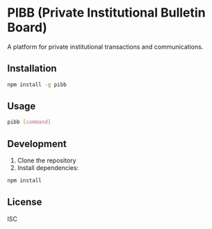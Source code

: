 # PIBB (Private Institutional Bulletin Board)

A platform for private institutional transactions and communications.

## Installation

```bash
npm install -g pibb
```

## Usage

```bash
pibb [command]
```

## Development

1. Clone the repository
2. Install dependencies:
```bash
npm install
```

## License

ISC 